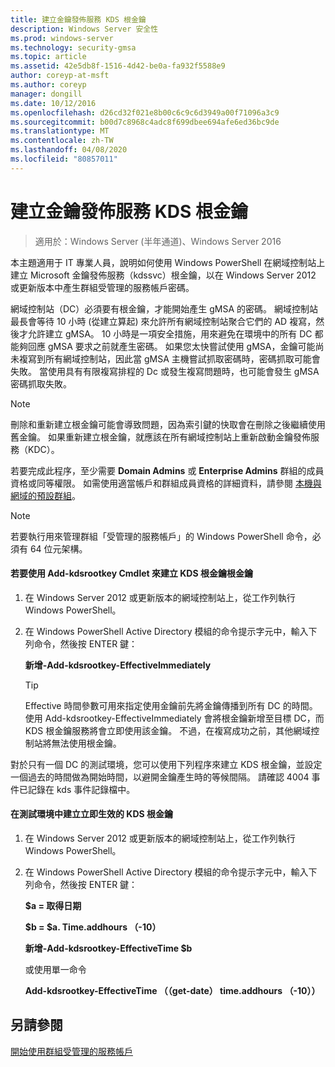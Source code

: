 ```yaml
---
title: 建立金鑰發佈服務 KDS 根金鑰
description: Windows Server 安全性
ms.prod: windows-server
ms.technology: security-gmsa
ms.topic: article
ms.assetid: 42e5db8f-1516-4d42-be0a-fa932f5588e9
author: coreyp-at-msft
ms.author: coreyp
manager: dongill
ms.date: 10/12/2016
ms.openlocfilehash: d26cd32f021e8b00c6c9c6d3949a00f71096a3c9
ms.sourcegitcommit: b00d7c8968c4adc8f699dbee694afe6ed36bc9de
ms.translationtype: MT
ms.contentlocale: zh-TW
ms.lasthandoff: 04/08/2020
ms.locfileid: "80857011"
---
```

# <a name="create-the-key-distribution-services-kds-root-key"></a>建立金鑰發佈服務 KDS 根金鑰

>適用於：Windows Server (半年通道)、Windows Server 2016

本主題適用于 IT 專業人員，說明如何使用 Windows PowerShell 在網域控制站上建立 Microsoft 金鑰發佈服務（kdssvc）根金鑰，以在 Windows Server 2012 或更新版本中產生群組受管理的服務帳戶密碼。

網域控制站（DC）必須要有根金鑰，才能開始產生 gMSA 的密碼。 網域控制站最長會等待 10 小時 (從建立算起) 來允許所有網域控制站聚合它們的 AD 複寫，然後才允許建立 gMSA。 10 小時是一項安全措施，用來避免在環境中的所有 DC 都能夠回應 gMSA 要求之前就產生密碼。  如果您太快嘗試使用 gMSA，金鑰可能尚未複寫到所有網域控制站，因此當 gMSA 主機嘗試抓取密碼時，密碼抓取可能會失敗。 當使用具有有限複寫排程的 Dc 或發生複寫問題時，也可能會發生 gMSA 密碼抓取失敗。

> [!NOTE]
> 刪除和重新建立根金鑰可能會導致問題，因為索引鍵的快取會在刪除之後繼續使用舊金鑰。 如果重新建立根金鑰，就應該在所有網域控制站上重新啟動金鑰發佈服務（KDC）。

若要完成此程序，至少需要 **Domain Admins** 或 **Enterprise Admins** 群組的成員資格或同等權限。 如需使用適當帳戶和群組成員資格的詳細資料，請參閱 [本機與網域的預設群組](https://technet.microsoft.com/library/dd728026(WS.10).aspx)。

> [!NOTE]
> 若要執行用來管理群組「受管理的服務帳戶」的 Windows PowerShell 命令，必須有 64 位元架構。

#### <a name="to-create-the-kds-root-key-using-the-add-kdsrootkey-cmdlet"></a>若要使用 Add-kdsrootkey Cmdlet 來建立 KDS 根金鑰根金鑰

1.  在 Windows Server 2012 或更新版本的網域控制站上，從工作列執行 Windows PowerShell。

2.  在 Windows PowerShell Active Directory 模組的命令提示字元中，輸入下列命令，然後按 ENTER 鍵：

    **新增-Add-kdsrootkey-EffectiveImmediately**

    > [!TIP]
    > Effective 時間參數可用來指定使用金鑰前先將金鑰傳播到所有 DC 的時間。 使用 Add-kdsrootkey-EffectiveImmediately 會將根金鑰新增至目標 DC，而 KDS 根金鑰服務將會立即使用該金鑰。 不過，在複寫成功之前，其他網域控制站將無法使用根金鑰。

對於只有一個 DC 的測試環境，您可以使用下列程序來建立 KDS 根金鑰，並設定一個過去的時間做為開始時間，以避開金鑰產生時的等候間隔。 請確認 4004 事件已記錄在 kds 事件記錄檔中。

#### <a name="to-create-the-kds-root-key-in-a-test-environment-for-immediate-effectiveness"></a>在測試環境中建立立即生效的 KDS 根金鑰

1.  在 Windows Server 2012 或更新版本的網域控制站上，從工作列執行 Windows PowerShell。

2.  在 Windows PowerShell Active Directory 模組的命令提示字元中，輸入下列命令，然後按 ENTER 鍵：

    **$a = 取得日期**

    **$b = $a. Time.addhours （-10）**

    **新增-Add-kdsrootkey-EffectiveTime $b**

    或使用單一命令

    **Add-kdsrootkey-EffectiveTime （（get-date） time.addhours （-10））**

## <a name="see-also"></a>另請參閱
[開始使用群組受管理的服務帳戶](getting-started-with-group-managed-service-accounts.md)


